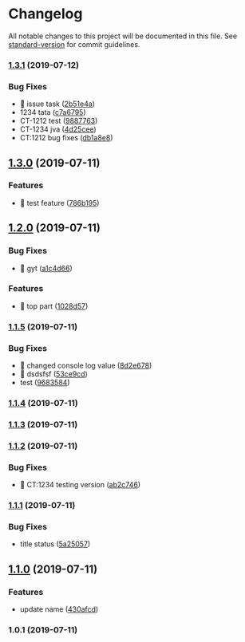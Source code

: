 # Changelog

All notable changes to this project will be documented in this file. See [standard-version](https://github.com/conventional-changelog/standard-version) for commit guidelines.

### [1.3.1](https://github.com/samithf/npm-versioning/compare/v1.3.0...v1.3.1) (2019-07-12)


### Bug Fixes

* 🐛 issue task ([2b51e4a](https://github.com/samithf/npm-versioning/commit/2b51e4a))
* 1234 tata ([c7a6795](https://github.com/samithf/npm-versioning/commit/c7a6795))
* CT-1212 test ([9887763](https://github.com/samithf/npm-versioning/commit/9887763))
* CT-1234 jva ([4d25cee](https://github.com/samithf/npm-versioning/commit/4d25cee))
* CT:1212 bug fixes ([db1a8e8](https://github.com/samithf/npm-versioning/commit/db1a8e8))



## [1.3.0](https://github.com/samithf/npm-versioning/compare/v1.2.0...v1.3.0) (2019-07-11)


### Features

* 🎸 test feature ([786b195](https://github.com/samithf/npm-versioning/commit/786b195))



## [1.2.0](https://github.com/samithf/npm-versioning/compare/v1.1.5...v1.2.0) (2019-07-11)


### Bug Fixes

* 🐛 gyt ([a1c4d66](https://github.com/samithf/npm-versioning/commit/a1c4d66))


### Features

* 🎸 top part ([1028d57](https://github.com/samithf/npm-versioning/commit/1028d57))



### [1.1.5](https://github.com/samithf/npm-versioning/compare/v1.1.4...v1.1.5) (2019-07-11)


### Bug Fixes

* 🐛 changed console log value ([8d2e678](https://github.com/samithf/npm-versioning/commit/8d2e678))
* 🐛 dsdsfsf ([53ce9cd](https://github.com/samithf/npm-versioning/commit/53ce9cd))
* test ([9683584](https://github.com/samithf/npm-versioning/commit/9683584))



### [1.1.4](https://github.com/samithf/npm-versioning/compare/v1.1.3...v1.1.4) (2019-07-11)



### [1.1.3](https://github.com/samithf/npm-versioning/compare/v1.1.2...v1.1.3) (2019-07-11)



### [1.1.2](https://github.com/samithf/npm-versioning/compare/v1.1.1...v1.1.2) (2019-07-11)


### Bug Fixes

* 🐛 CT:1234 testing version ([ab2c746](https://github.com/samithf/npm-versioning/commit/ab2c746))



### [1.1.1](https://github.com/samithf/npm-versioning/compare/v1.1.0...v1.1.1) (2019-07-11)


### Bug Fixes

* title status ([5a25057](https://github.com/samithf/npm-versioning/commit/5a25057))



## [1.1.0](https://github.com/samithf/npm-versioning/compare/v1.0.1...v1.1.0) (2019-07-11)


### Features

* update name ([430afcd](https://github.com/samithf/npm-versioning/commit/430afcd))



### 1.0.1 (2019-07-11)

